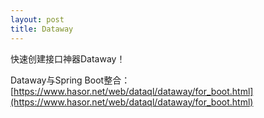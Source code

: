 ```yaml
---
layout: post
title: Dataway
---
```



快速创建接口神器Dataway！

Dataway与Spring Boot整合： [https://www.hasor.net/web/dataql/dataway/for_boot.html](https://www.hasor.net/web/dataql/dataway/for_boot.html)



